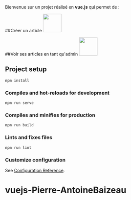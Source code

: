 Bienvenue sur un projet réalisé en __vue.js__ qui permet de :

##Créer un article
<img src="https://user-images.githubusercontent.com/70761069/114204319-59a42200-9959-11eb-8371-862f28d6fb0a.png" height="60">

##Voir ses articles en tant qu'admin
<img src="https://user-images.githubusercontent.com/70761069/114268464-890e6980-9a01-11eb-983b-3a5b6a363476.png" height="60">


## Project setup
```
npm install
```

### Compiles and hot-reloads for development
```
npm run serve
```

### Compiles and minifies for production
```
npm run build
```

### Lints and fixes files
```
npm run lint
```

### Customize configuration
See [Configuration Reference](https://cli.vuejs.org/config/).
# vuejs-Pierre-AntoineBaizeau

